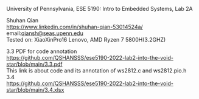 University of Pennsylvania, ESE 5190: Intro to Embedded Systems, Lab 2A

 Shuhan Qian    
   https://www.linkedin.com/in/shuhan-qian-53014524a/    
   email:qiansh@seas.upenn.edu    
Tested on: XiaoXinPro16 Lenovo, AMD Ryzen 7 5800H(3.2GHZ)  

3.3 PDF for code annotation  
https://github.com/QSHANSSS/ese5190-2022-lab2-into-the-void-star/blob/main/3.3.pdf  
This link is about code and its annotation of ws2812.c and ws2812.pio.h  
3.4   
https://github.com/QSHANSSS/ese5190-2022-lab2-into-the-void-star/blob/main/3.4.xlsx

